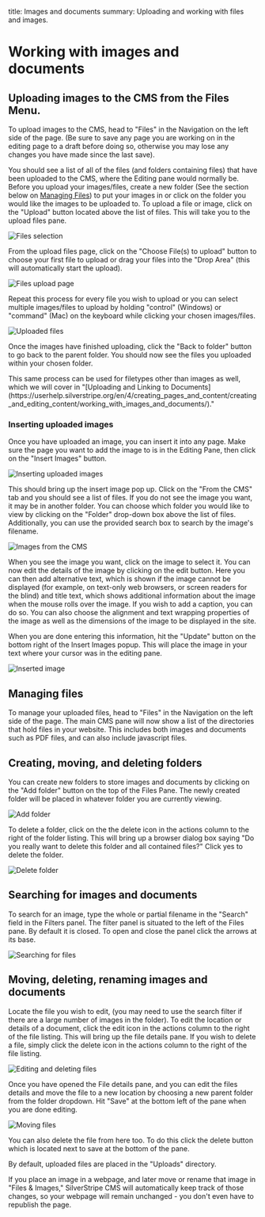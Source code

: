 title: Images and documents
summary: Uploading and working with files and images.

<!-- to do bigger future refactor piece -->

# Working with images and documents

## Uploading images to the CMS from the Files Menu.

To upload images to the CMS, head to "Files" in the Navigation on the left side of the page. (Be sure to save any page you are working on in the editing page to a draft before doing so, otherwise you may lose any changes you have made since the last save).

You should see a list of all of the files (and folders containing files) that have been uploaded to the CMS, where the Editing pane would normally be.
Before you upload your images/files, create a new folder (See the section below on [Managing Files](https://userhelp.silverstripe.org/en/4/creating_pages_and_content/working_with_images_and_documents/#managing-files)) to put your images in or click on the folder you would like the images to be uploaded to. To upload a file or image, click on the "Upload" button located above the list of files. This will take you to the upload files pane.

![Files selection](/_images/files-section.png)

From the upload files page, click on the "Choose File(s) to upload" button to choose your first file to upload or drag your files into the "Drop Area" (this will automatically start the upload).

![Files upload page](/_images/files-upload-page.png)

Repeat this process for every file you wish to upload or you can select multiple images/files to upload by holding "control" (Windows) or "command" (Mac) on the keyboard while clicking your chosen images/files.

![Uploaded files](/_images/files-uploaded-files.png)

Once the images have finished uploading, click the "Back to folder" button to go back to the parent folder. You should now see the files you uploaded within your chosen folder.

<div class="note" markdown="1">
This same process can be used for filetypes other than images as well, which we will cover in "[Uploading and Linking to Documents](https://userhelp.silverstripe.org/en/4/creating_pages_and_content/creating_and_editing_content/working_with_images_and_documents/)."
</div>

### Inserting uploaded images

Once you have uploaded an image, you can insert it into any page. Make sure the page you want to add the image to is in the Editing Pane, then click on the "Insert Images" button.

![Inserting uploaded images](/_images/insert-Images.png)

This should bring up the insert image pop up. Click on the "From the CMS" tab and you should see a list of files. If you do not see the image you want, it may be in another folder. You can choose which folder you would like to view by clicking on the "Folder" drop-down box above the list of files. Additionally, you can use the provided search box to search by the image's filename.

![Images from the CMS](/_images/images-from-cms.png)

When you see the image you want, click on the image to select it. You can now edit the details of the image by clicking on the edit button. Here you can then add alternative text, which is shown if the image cannot be displayed (for example, on text-only web browsers, or screen readers for the blind) and title text, which shows additional information about the image when the mouse rolls over the image. If you wish to add a caption, you can do so. You can also choose the alignment and text wrapping properties of the image as well as the dimensions of the image to be displayed in the site.

When you are done entering this information, hit the "Update" button on the bottom right of the Insert Images popup. This will place the image in your text where your cursor was in the editing pane.

![Inserted image](/_images/inserted-image.png)

## Managing files

To manage your uploaded files, head to "Files" in the Navigation on the left side of the page. The main CMS pane will now show a list of the directories that hold files in your website. This includes both images and documents such as PDF files, and can also include javascript files.

## Creating, moving, and deleting folders

You can create new folders to store images and documents by clicking on the "Add folder" button on the top of the Files Pane. The newly created folder will be placed in whatever folder you are currently viewing.

![Add folder](/_images/add-folder.png)

To delete a folder, click on the the delete icon in the actions column to the right of the folder listing. This will bring up a browser dialog box saying "Do you really want to delete this folder and all contained files?" Click yes to delete the folder.

![Delete folder](/_images/delete-folder.png)

## Searching for images and documents

To search for an image, type the whole or partial filename in the "Search" field in the Filters panel. The filter panel is situated to the left of the Files pane. By default it is closed. To open and close the panel click the arrows at its base.

![Searching for files](/_images/search-files.png)

## Moving, deleting, renaming images and documents

Locate the file you wish to edit, (you may need to use the search filter if there are a large number of images in the folder). To edit the location or details of a document, click the edit icon in the actions column to the right of the file listing. This will bring up the file details pane. If you wish to delete a file, simply click the delete icon in the actions column to the right of the file listing.

![Editing and deleting files](/_images/edit-delete-files.png)

Once you have opened the File details pane, and you can edit the files details and move the file to a new location by choosing a new parent folder from the folder dropdown. Hit "Save" at the bottom left of the pane when you are done editing.

![Moving files](/_images/move-file.png)

You can also delete the file from here too. To do this click the delete button which is located next to save at the bottom of the pane.

<div class="note" markdown="1">
By default, uploaded files are placed in the "Uploads" directory.

If you place an image in a webpage, and later move or rename that image in "Files & Images," SilverStripe CMS will automatically keep track of those changes, so your webpage will remain unchanged - you don't even have to republish the page.
</div>
